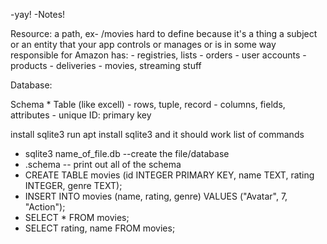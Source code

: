 -yay!
-Notes!

Resource: a path, ex- /movies
    hard to define because it's a thing
    a subject or an entity that your app controls or manages or is in some way responsible for
    Amazon has:
    - registries, lists
    - orders
    - user accounts
    - products
    - deliveries
    - movies, streaming stuff

Database:

Schema
    * Table (like excell)
        - rows, tuple, record
        - columns, fields, attributes
        - unique ID: primary key

install sqlite3
run apt install sqlite3 and it should work
list of commands
- sqlite3 name_of_file.db --create the file/database
- .schema -- print out all of the schema
- CREATE TABLE movies (id INTEGER PRIMARY KEY, name TEXT, rating INTEGER, genre TEXT);
- INSERT INTO movies (name, rating, genre) VALUES ("Avatar", 7, "Action");
- SELECT * FROM movies;
- SELECT rating, name FROM movies;
